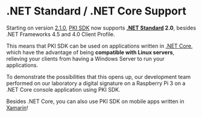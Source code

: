 ﻿# .NET Standard / .NET Core Support

Starting on version [2.1.0](changelog.md#v2-1-0), [PKI SDK](index.md) now supports **[.NET Standard](https://docs.microsoft.com/pt-br/dotnet/standard/net-standard) 2.0**,
besides .NET Frameworks 4.5 and 4.0 Client Profile.

This means that PKI SDK can be used on applications written in [.NET Core](https://docs.microsoft.com/pt-br/dotnet/core/index),
which have the advantage of being **compatible with Linux servers**, relieving your clients from having a Windows Server to run your applications.

To demonstrate the possibilities that this opens up, our development team performed on our laboratory a digital signature on a Raspberry Pi 3 on a .NET Core console application using PKI SDK.

Besides .NET Core, you can also use PKI SDK on mobile apps written in [Xamarin](https://visualstudio.microsoft.com/xamarin/)!
